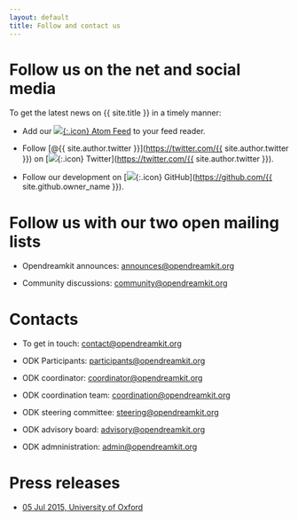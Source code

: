 ```yaml
---
layout: default
title: Follow and contact us
---
```


# Follow us on the net and social media

To get the latest news on {{ site.title }} in a timely manner:

* Add our [![](../public/feed.png){:.icon} Atom Feed](../atom.xml) to your feed reader.

* Follow [@{{ site.author.twitter }}](https://twitter.com/{{ site.author.twitter }}) on [![](../public/twitter.png){:.icon}
Twitter](https://twitter.com/{{ site.author.twitter }}).

* Follow our development on [![](../public/github.png){:.icon} GitHub](https://github.com/{{ site.github.owner_name }}).

# Follow us with our two open mailing lists

* Opendreamkit announces: [announces@opendreamkit.org](https://listes.services.cnrs.fr/wws/info/opendreamkit-announces)

* Community discussions: [community@opendreamkit.org](https://listes.services.cnrs.fr/wws/info/opendreamkit-community)

# Contacts

* To get in touch: [contact@opendreamkit.org](https://listes.services.cnrs.fr/wws/info/opendreamkit-contact)

* ODK Participants: [participants@opendreamkit.org](https://listes.services.cnrs.fr/wws/info/opendreamkit-participants)

* ODK coordinator: [coordinator@opendreamkit.org](https://listes.services.cnrs.fr/wws/info/opendreamkit-coordinator)

* ODK coordination team: [coordination@opendreamkit.org](https://listes.services.cnrs.fr/wws/info/opendreamkit-coordination_team)

* ODK steering committee: [steering@opendreamkit.org](https://listes.services.cnrs.fr/wws/info/opendreamkit-steering_committee)

* ODK advisory board: [advisory@opendreamkit.org](https://listes.services.cnrs.fr/wws/info/opendreamkit-advisory_board)

* ODK admninistration: [admin@opendreamkit.org](https://listes.services.cnrs.fr/wws/info/opendreamkit-administration)




# Press releases

* [05 Jul 2015, University of Oxford](http://www.cs.ox.ac.uk/news/954-full.html)
